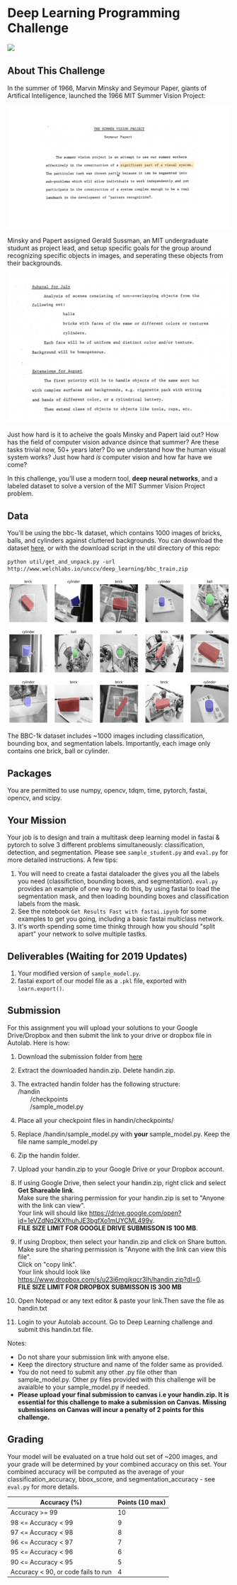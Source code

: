 # Deep Learning Programming Challenge


![](../videos/bbc1k.gif)

## About This Challenge

In the summer of 1966, Marvin Minsky and Seymour Paper, giants of Artifical Intelligence, launched the 1966 MIT Summer Vision Project: 

![](../graphics/summer_project_abstract-01.png)

Minsky and Papert assigned Gerald Sussman, an MIT undergraduate studunt as project lead, and setup specific goals for the group around recognizing specific objects in images, and seperating these objects from their backgrounds. 

![](../graphics/summer_project_goals-01.png)

Just how hard is it to acheive the goals Minsky and Papert laid out? How has the field of computer vision advance dsince that summer? Are these tasks trivial now, 50+ years later? Do we understand how the human visual system works? Just how hard *is* computer vision and how far have we come?

In this challenge, you'll use a modern tool, **deep neural networks**, and a labeled dataset to solve a version of the MIT Summer Vision Project problem.  

## Data
You'll be using the bbc-1k dataset, which contains 1000 images of bricks, balls, and cylinders against cluttered backgrounds. You can download the dataset [here](http://www.welchlabs.io/unccv/deep_learning/bbc_train.zip), or with the download script in the util directory of this repo:

```
python util/get_and_unpack.py -url http://www.welchlabs.io/unccv/deep_learning/bbc_train.zip
```

![](../graphics/bbc_sample.jpg)

The BBC-1k dataset includes ~1000 images including classification, bounding box, and segmentation labels. Importantly, each image only contains one brick, ball or cylinder. 


## Packages
You are permitted to use numpy, opencv, tdqm, time, pytorch, fastai, opencv, and scipy.

## Your Mission 

Your job is to design and train a multitask deep learning model in fastai & pytorch to solve 3 different problems simultaneously: classification, detection, and segmentation. Please see `sample_student.py` and `eval.py` for more detailed instructions. A few tips: 

1. You will need to create a fastai dataloader the gives you all the labels you need (classifiction, bounding boxes, and segmentation). `eval.py` provides an example of one way to do this, by using fastai to load the segmentation mask, and then loading bounding boxes and classification labels from the mask. 
2. See the notebook `Get Results Fast with fastai.ipynb` for some examples to get you going, including a basic fastai multiclass network. 
3. It's worth spending some time thinkg through how you should "split apart" your network to solve multiple tastks. 


## Deliverables (Waiting for 2019 Updates)

1. Your modified version of `sample_model.py`. 
2. fastai export of our model file as a `.pkl` file, exported with `learn.export()`. 

## Submission

For this assignment you will upload your solutions to your Google Drive/Dropbox and then submit the link to your drive or dropbox file in Autolab. Here is how:
1. Download the submission folder from [here](https://drive.google.com/open?id=1eVZdNq2KXfhuhJE3bgfXo1mUYCML499v)
2. Extract the downloaded handin.zip. Delete handin.zip.
3. The extracted handin folder has the following structure:  
   /handin  
   &nbsp;&nbsp;&nbsp;&nbsp;&nbsp;&nbsp; /checkpoints   
   &nbsp;&nbsp;&nbsp;&nbsp;&nbsp;&nbsp; /sample_model.py  
    
4. Place all your checkpoint files in handin/checkpoints/
5. Replace /handin/sample_model.py with **your** sample_model.py. Keep the file name sample_model.py
6. Zip the handin folder.
7. Upload your handin.zip to your Google Drive or your Dropbox account.
8. If using Google Drive, then select your handin.zip, right click and select **Get Shareable link**.  
   Make sure the sharing permission for your handin.zip is set to "Anyone with the link can view".  
   Your link will should like https://drive.google.com/open?id=1eVZdNq2KXfhuhJE3bgfXo1mUYCML499v.   
   **FILE SIZE LIMIT FOR GOOGLE DRIVE SUBMISSON IS 100 MB**. 
9. If using Dropbox, then select your handin.zip and click on Share button.  
   Make sure the sharing permission is "Anyone with the link can view this file".  
   Click on "copy link".  
   Your link should look like https://www.dropbox.com/s/u23i6mgjkqcr3lh/handin.zip?dl=0.  
   **FILE SIZE LIMIT FOR DROPBOX SUBMISSON IS 300 MB**
10. Open Notepad or any text editor & paste your link.Then save the file as handin.txt
11. Login to your Autolab account. Go to Deep Learning challenge and submit this handin.txt file.

Notes:  
  * Do not share your submission link with anyone else.   
  * Keep the directory structure and name of the folder same as provided.  
  * You do not need to submit any other .py file other than sample_model.py. Other py files provided with this challenge will be avaialble to your sample_model.py if needed.  
  * **Please upload your final submission to canvas i.e your handin.zip. It is essential for this challenge to make a submission on Canvas. Missing submissions on Canvas will incur a penalty of 2 points for this challenge.**


## Grading
Your model will be evaluated on a true hold out set of ~200 images, and your grade will be determined by your combined accuracy on this set. Your combined accuracy will be computed as the average of your classification_accuracy, bbox_score, and segmentation_accuracy - see `eval.py` for more details. 

| Accuracy (%) | Points (10 max)  | 
| ------------- | ------------- | 
| Accuracy >= 99     | 10  | 
| 98 <= Accuracy < 99 | 9  |  
| 97 <= Accuracy < 98 | 8  |   
| 96 <= Accuracy < 97 | 7  |   
| 95 <= Accuracy < 96 | 6  |   
| 90 <= Accuracy < 95 | 5  |  
| Accuracy < 90, or code fails to run | 4  |  

